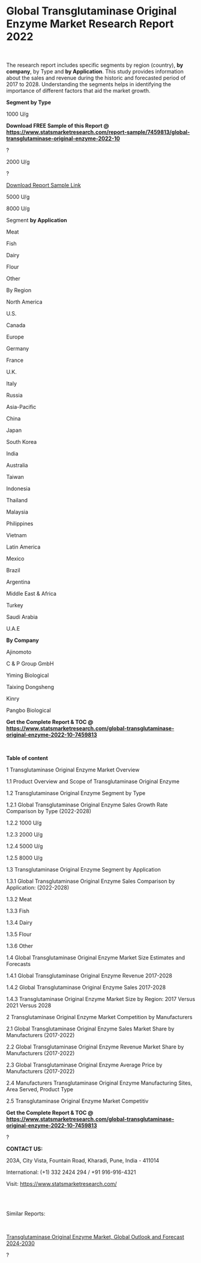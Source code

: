 <h1>Global Transglutaminase Original Enzyme Market Research Report 2022</h1><br/><p>The research report includes specific segments by region (country), <strong>by company</strong>, by Type and <strong>by Application</strong>. This study provides information about the sales and revenue during the historic and forecasted period of 2017 to 2028. Understanding the segments helps in identifying the importance of different factors that aid the market growth.</p>
 
 
 
 <p><strong>Segment by Type</strong></p>
 
 
 
 <p>1000 U/g</p>
 
 
 
 <div><b>Download FREE Sample of this Report @ <a href="https://www.statsmarketresearch.com/download-free-sample/7459813/global-transglutaminase-original-enzyme-2022-10">https://www.statsmarketresearch.com/report-sample/7459813/global-transglutaminase-original-enzyme-2022-10</a></b></div>
 
 
 
 <p>? </p>
 
 
 
 <p>2000 U/g</p>
 
 
 
 <p>? </p>
 
 
 
 <p><a href="https://www.statsmarketresearch.com/download-free-sample/7459813/global-transglutaminase-original-enzyme-2022-10">Download Report Sample Link</a></p>
 
 
 
 <p>5000 U/g</p>
 
 
 
 <p>8000 U/g</p>
 
 
 
 <p>Segment <strong>by Application</strong></p>
 
 
 
 <p>Meat</p>
 
 
 
 <p>Fish</p>
 
 
 
 <p>Dairy</p>
 
 
 
 <p>Flour</p>
 
 
 
 <p>Other</p>
 
 
 
 <p>By Region</p>
 
 
 
 <p>North America</p>
 
 
 
 <p>U.S.</p>
 
 
 
 <p>Canada</p>
 
 
 
 <p>Europe</p>
 
 
 
 <p>Germany</p>
 
 
 
 <p>France</p>
 
 
 
 <p>U.K.</p>
 
 
 
 <p>Italy</p>
 
 
 
 <p>Russia</p>
 
 
 
 <p>Asia-Pacific</p>
 
 
 
 <p>China</p>
 
 
 
 <p>Japan</p>
 
 
 
 <p>South Korea</p>
 
 
 
 <p>India</p>
 
 
 
 <p>Australia</p>
 
 
 
 <p>Taiwan</p>
 
 
 
 <p>Indonesia</p>
 
 
 
 <p>Thailand</p>
 
 
 
 <p>Malaysia</p>
 
 
 
 <p>Philippines</p>
 
 
 
 <p>Vietnam</p>
 
 
 
 <p>Latin America</p>
 
 
 
 <p>Mexico</p>
 
 
 
 <p>Brazil</p>
 
 
 
 <p>Argentina</p>
 
 
 
 <p>Middle East & Africa</p>
 
 
 
 <p>Turkey</p>
 
 
 
 <p>Saudi Arabia</p>
 
 
 
 <p>U.A.E</p>
 
 
 
 <p><strong>By Company</strong></p>
 
 
 
 <p>Ajinomoto</p>
 
 
 
 <p>C & P Group GmbH</p>
 
 
 
 <p>Yiming Biological</p>
 
 
 
 <p>Taixing Dongsheng</p>
 
 
 
 <p>Kinry</p>
 
 
 
 <p>Pangbo Biological</p>
 
 
 
 <div><b>Get the Complete Report & TOC @ <a href="https://www.statsmarketresearch.com/global-transglutaminase-original-enzyme-2022-10-7459813">https://www.statsmarketresearch.com/global-transglutaminase-original-enzyme-2022-10-7459813</a></b></div>
 
 
 
 <p><br />
 
 <b>Table of content</b></p>
 
 
 
 <p>1 Transglutaminase Original Enzyme Market Overview<br />
 
 1.1 Product Overview and Scope of Transglutaminase Original Enzyme<br />
 
 1.2 Transglutaminase Original Enzyme Segment by Type<br />
 
 1.2.1 Global Transglutaminase Original Enzyme Sales Growth Rate Comparison by Type (2022-2028)<br />
 
 1.2.2 1000 U/g<br />
 
 1.2.3 2000 U/g<br />
 
 1.2.4 5000 U/g<br />
 
 1.2.5 8000 U/g<br />
 
 1.3 Transglutaminase Original Enzyme Segment by Application<br />
 
 1.3.1 Global Transglutaminase Original Enzyme Sales Comparison by Application: (2022-2028)<br />
 
 1.3.2 Meat<br />
 
 1.3.3 Fish<br />
 
 1.3.4 Dairy<br />
 
 1.3.5 Flour<br />
 
 1.3.6 Other<br />
 
 1.4 Global Transglutaminase Original Enzyme Market Size Estimates and Forecasts<br />
 
 1.4.1 Global Transglutaminase Original Enzyme Revenue 2017-2028<br />
 
 1.4.2 Global Transglutaminase Original Enzyme Sales 2017-2028<br />
 
 1.4.3 Transglutaminase Original Enzyme Market Size by Region: 2017 Versus 2021 Versus 2028<br />
 
 2 Transglutaminase Original Enzyme Market Competition by Manufacturers<br />
 
 2.1 Global Transglutaminase Original Enzyme Sales Market Share by Manufacturers (2017-2022)<br />
 
 2.2 Global Transglutaminase Original Enzyme Revenue Market Share by Manufacturers (2017-2022)<br />
 
 2.3 Global Transglutaminase Original Enzyme Average Price by Manufacturers (2017-2022)<br />
 
 2.4 Manufacturers Transglutaminase Original Enzyme Manufacturing Sites, Area Served, Product Type<br />
 
 2.5 Transglutaminase Original Enzyme Market Competitiv</p>
 
 
 
 <div><b>Get the Complete Report & TOC @ <a href="https://www.statsmarketresearch.com/global-transglutaminase-original-enzyme-2022-10-7459813">https://www.statsmarketresearch.com/global-transglutaminase-original-enzyme-2022-10-7459813</a></b></div>
 
 
 
 <p>? </p>
 
 
 
 <p><b>CONTACT US:</b><br />
 
 203A, City Vista, Fountain Road, Kharadi, Pune, India - 411014<br />
 
 International: (+1) 332 2424 294 / +91 916-916-4321<br />
 
 Visit: <a href="https://www.statsmarketresearch.com/">https://www.statsmarketresearch.com/</a><br />
 
 <br />
 
 <br />
 
 Similar Reports:<br />
 
 <br />
 
 <a href="https://www.statsmarketresearch.com/global-transglutaminase-original-enzyme-forecast-2024-2030-311-8019743">Transglutaminase Original Enzyme Market, Global Outlook and Forecast 2024-2030</a><br />
 
 ? </p>